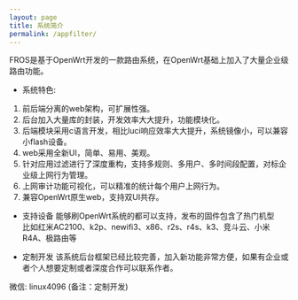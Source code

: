 ```yaml
---
layout: page
title: 系统简介
permalink: /appfilter/
---
```


FROS是基于OpenWrt开发的一款路由系统，在OpenWrt基础上加入了大量企业级路由功能。

- 系统特色:   
1. 前后端分离的web架构，可扩展性强。  
2. 后台加入大量库的封装，开发效率大大提升，功能模块化。  
3. 后端模块采用c语言开发，相比luci响应效率大大提升，系统镜像小，可以兼容小flash设备。  
4. web采用全新UI，简单、易用、美观。  
5. 针对应用过滤进行了深度重构，支持多规则、多用户、多时间段配置，对标企业级上网行为管理。  
6. 上网审计功能可视化，可以精准的统计每个用户上网行为。  
7. 兼容OpenWrt原生web，支持双UI共存。  

- 支持设备
能够刷OpenWrt系统的都可以支持，发布的固件包含了热门机型  
比如红米AC2100、k2p、newifi3、x86、r2s、r4s、k3、竞斗云、小米R4A、极路由等  


- 定制开发
该系统后台框架已经比较完善，加入新功能非常方便，如果有企业或者个人想要定制或者深度合作可以联系作者。  

微信: linux4096 (备注：定制开发)
